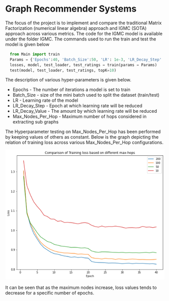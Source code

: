 # Graph Recommender Systems
The focus of the project is to implement and compare the traditional Matrix Factorization (numerical linear algebra) approach and IGMC (SOTA) approach across various metrics.
The code for the IGMC model is available under the folder IGMC.
The commands used to run the train and test the model is given below

```python
  from Main import train
  Params = {'Epochs':40, 'Batch_Size':50, 'LR': 1e-3, 'LR_Decay_Step' : 20, 'LR_Decay_Value' : 10, 'Max_Nodes_Per_Hop':200}
  losses, model, test_loader, test_ratings = train(params = Params)
  test(model, test_loader, test_ratings, topK=10)
```
The description of various hyper-parameters is given below.

* Epochs - The number of iterations a model is set to train
* Batch_Size - size of the mini batch used to split the dataset (train/test)
* LR - Learning rate of the model
* LR_Decay_Step - Epoch at which learning rate will be reduced
* LR_Decay_Value - The amount by which learning rate will be reduced 
* Max_Nodes_Per_Hop - Maximum number of hops considered in extracting sub graphs

The Hyperparameter testing on Max_Nodes_Per_Hop has been performed by keeping values of others as constant.
Below is the graph depicting the relation of training loss across various Max_Nodes_Per_Hop configurations.

<img title="Comparison of training loss over max_nodes_hop" alt="Alt text" src="TrainingLossVsMaxHops.png">

It can be seen that as the maximum nodes increase, loss values tends to decrease for a specific number of epochs.
  
